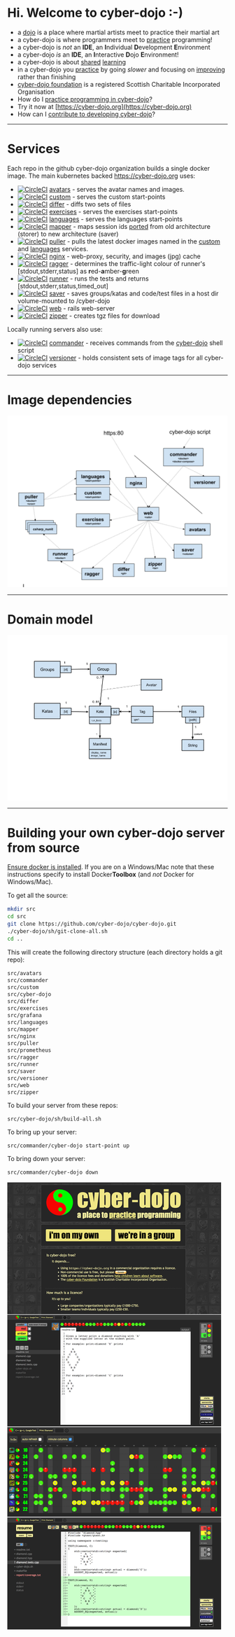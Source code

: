 
# Hi. Welcome to cyber-dojo :-)

* a [dojo](http://en.wikipedia.org/wiki/Dojo) is a place where martial artists meet to practice their martial art
* a cyber-dojo is where programmers meet to [practice](http://jonjagger.blogspot.co.uk/2013/10/practice.html) programming!
* a cyber-dojo is <em>not</em> an **IDE**, an **I**ndividual **D**evelopment **E**nvironment
* a cyber-dojo <em>is</em> an **IDE**, an **I**nteractive **D**ojo **E**nvironment!
* a cyber-dojo is about [shared](http://jonjagger.blogspot.co.uk/2013/10/teams.html) [learning](http://jonjagger.blogspot.co.uk/2013/10/learning.html)
* in a cyber-dojo you [practice](http://jonjagger.blogspot.co.uk/2013/10/practice.html) by going <em>slower</em> and focusing on [improving](http://jonjagger.blogspot.co.uk/2014/02/improving.html) rather than finishing
* [cyber-dojo foundation](http://blog.cyber-dojo.org/2015/08/cyber-dojo-foundation.html) is a registered Scottish Charitable Incorporated Organisation
* How do I [practice programming in cyber-dojo](http://blog.cyber-dojo.org/2014/08/getting-started.html)?
* Try it now at [https://cyber-dojo.org](https://cyber-dojo.org)
* How can I [contribute to developing cyber-dojo](https://github.com/cyber-dojo/cyber-dojo/blob/master/CONTRIBUTING.md)?

- - - -
# Services
Each repo in the github cyber-dojo organization builds a single docker image.
The main kubernetes backed https://cyber-dojo.org uses:

* [![CircleCI](https://circleci.com/gh/cyber-dojo/avatars.svg?style=svg)](https://circleci.com/gh/cyber-dojo/avatars) [avatars](https://github.com/cyber-dojo/avatars) - serves the avatar names and images.
* [![CircleCI](https://circleci.com/gh/cyber-dojo/custom.svg?style=svg)](https://circleci.com/gh/cyber-dojo/custom) [custom](https://github.com/cyber-dojo/custom) - serves the custom start-points
* [![CircleCI](https://circleci.com/gh/cyber-dojo/differ.svg?style=svg)](https://circleci.com/gh/cyber-dojo/differ) [differ](https://github.com/cyber-dojo/differ) - diffs two sets of files
* [![CircleCI](https://circleci.com/gh/cyber-dojo/exercises.svg?style=svg)](https://circleci.com/gh/cyber-dojo/exercises) [exercises](https://github.com/cyber-dojo/exercises) - serves the exercises start-points
* [![CircleCI](https://circleci.com/gh/cyber-dojo/languages.svg?style=svg)](https://circleci.com/gh/cyber-dojo/languages) [languages](https://github.com/cyber-dojo/languages) - serves the languages start-points
* [![CircleCI](https://circleci.com/gh/cyber-dojo/mapper.svg?style=svg)](https://circleci.com/gh/cyber-dojo/mapper) [mapper](https://github.com/cyber-dojo/mapper) - maps session ids [ported](https://github.com/cyber-dojo/porter) from old architecture (storer) to new architecture (saver)
* [![CircleCI](https://circleci.com/gh/cyber-dojo/puller.svg?style=svg)](https://circleci.com/gh/cyber-dojo/puller) [puller](https://github.com/cyber-dojo/puller) - pulls the latest docker images named in the [custom](https://github.com/cyber-dojo/custom) and [languages](https://github.com/cyber-dojo/languages) services.
* [![CircleCI](https://circleci.com/gh/cyber-dojo/nginx.svg?style=svg)](https://circleci.com/gh/cyber-dojo/nginx) [nginx](https://github.com/cyber-dojo/nginx) - web-proxy, security, and images (jpg) cache
* [![CircleCI](https://circleci.com/gh/cyber-dojo/ragger.svg?style=svg)](https://circleci.com/gh/cyber-dojo/ragger) [ragger](https://github.com/cyber-dojo/ragger) -  determines the traffic-light colour of runner's [stdout,stderr,status] as **r**ed-**a**mber-**g**reen
* [![CircleCI](https://circleci.com/gh/cyber-dojo/runner.svg?style=svg)](https://circleci.com/gh/cyber-dojo/runner) [runner](https://github.com/cyber-dojo/runner) - runs the tests and returns [stdout,stderr,status,timed_out]  
* [![CircleCI](https://circleci.com/gh/cyber-dojo/saver.svg?style=svg)](https://circleci.com/gh/cyber-dojo/saver) [saver](https://github.com/cyber-dojo/saver) - saves groups/katas and code/test files in a host dir volume-mounted to /cyber-dojo  
* [![CircleCI](https://circleci.com/gh/cyber-dojo/web.svg?style=svg)](https://circleci.com/gh/cyber-dojo/web) [web](https://github.com/cyber-dojo/web) - rails web-server
* [![CircleCI](https://circleci.com/gh/cyber-dojo/zipper.svg?style=svg)](https://circleci.com/gh/cyber-dojo/zipper) [zipper](https://github.com/cyber-dojo/zipper) - creates tgz files for download


Locally running servers also use:

* [![CircleCI](https://circleci.com/gh/cyber-dojo/commander.svg?style=svg)](https://circleci.com/gh/cyber-dojo/commander) [commander](https://github.com/cyber-dojo/commander) - receives commands from the [cyber-dojo](https://github.com/cyber-dojo/commander/blob/master/cyber-dojo) shell script
* [![CircleCI](https://circleci.com/gh/cyber-dojo/versioner.svg?style=svg)](https://circleci.com/gh/cyber-dojo/versioner) [versioner](https://github.com/cyber-dojo/versioner) - holds consistent sets of image tags for all cyber-dojo services


- - - -
# Image dependencies

![Image Dependency Graph](dev/image_dependency_graph.png?raw=true "image dependency graph")

- - - -
# Domain model

![Domain model](dev/domain_model.png?raw=true "domain model")

- - - -
# Building your own cyber-dojo server from source

[Ensure docker is installed](http://blog.cyber-dojo.org/2017/09/running-your-own-cyber-dojo-server.html). If you are on a Windows/Mac note that these instructions specify to
install Docker**Toolbox** (and <em>not</em> Docker for Windows/Mac).

To get all the source:

```bash
mkdir src
cd src
git clone https://github.com/cyber-dojo/cyber-dojo.git
./cyber-dojo/sh/git-clone-all.sh
cd ..
```

This will create the following directory structure (each directory holds a git repo):

```
src/avatars
src/commander
src/custom
src/cyber-dojo
src/differ
src/exercises
src/grafana
src/languages
src/mapper
src/nginx
src/puller
src/prometheus
src/ragger
src/runner
src/saver
src/versioner
src/web
src/zipper
```

To build your server from these repos:
```
src/cyber-dojo/sh/build-all.sh
```

To bring up your server:
```
src/commander/cyber-dojo start-point up
```

To bring down your server:
```
src/commander/cyber-dojo down
```

![cyber-dojo.org home page](https://github.com/cyber-dojo/cyber-dojo/blob/master/shared/home_page_snapshot.png)
